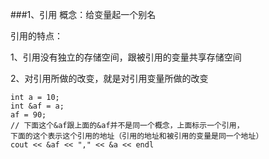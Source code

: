 ###1、引用
概念：给变量起一个别名

引用的特点：

1、引用没有独立的存储空间，跟被引用的变量共享存储空间

2、对引用所做的改变，就是对引用变量所做的改变

```
int a = 10;
int &af = a;
af = 90;
// 下面这个&af跟上面的&af并不是同一个概念，上面标示一个引用，
下面的这个表示这个引用的地址（引用的地址和被引用的变量是同一个地址）
cout << &af << "," << &a << endl
```
